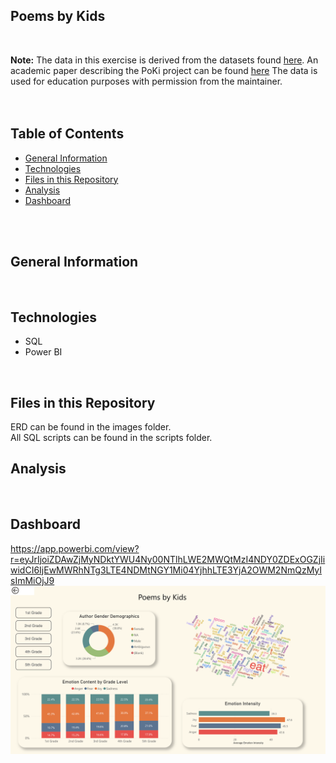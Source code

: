 ## Poems by Kids

<br>

**Note:** The data in this exercise is derived from the datasets found [here](https://github.com/whipson/PoKi-Poems-by-Kids). An academic paper describing the PoKi project can be found [here](https://arxiv.org/abs/2004.06188)
The data is used for education purposes with permission from the maintainer.  
<br>
<br>

## Table of Contents
* [General Information](#general-information)
* [Technologies](#technologies)
* [Files in this Repository](#files)
* [Analysis](#analysis)
* [Dashboard](#dashboard)
<br>
<br>


## <a name="general-information"></a>General Information

<br>


## <a name="technologies"></a>Technologies
* SQL
* Power BI
<br>

## <a name="files"></a>Files in this Repository
ERD can be found in the images folder. \
All SQL scripts can be found in the scripts folder.
<br>

## <a name="analysis"></a>Analysis

<br>

## <a name="dashboard"></a>Dashboard
https://app.powerbi.com/view?r=eyJrIjoiZDAwZjMyNDktYWU4Ny00NTlhLWE2MWQtMzI4NDY0ZDExOGZjIiwidCI6IjEwMWRhNTg3LTE4NDMtNGY1Mi04YjhhLTE3YjA2OWM2NmQzMyIsImMiOjJ9
![](./images/PoetryKidsDash.png)

